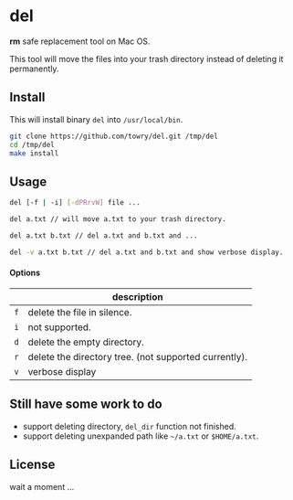 # del

**rm** safe replacement tool on Mac OS.

This tool will move the files into your trash directory instead of deleting it permanently.

## Install

This will install binary `del` into `/usr/local/bin`.

```bash
git clone https://github.com/towry/del.git /tmp/del
cd /tmp/del
make install
```

## Usage

```bash
del [-f | -i] [-dPRrvW] file ...

del a.txt // will move a.txt to your trash directory.

del a.txt b.txt // del a.txt and b.txt and ...

del -v a.txt b.txt // del a.txt and b.txt and show verbose display.
```

#### Options

| | description |
| --- | ---|
| `f` | delete the file in silence. |
| `i` | not supported.|
| `d` | delete the empty directory.	|
| `r` | delete the directory tree. (not supported currently). |
| `v` | verbose display |


## Still have some work to do

* support deleting directory, `del_dir` function not finished.
* support deleting unexpanded path like `~/a.txt` or `$HOME/a.txt`.

## License

wait a moment ...
